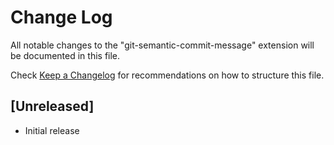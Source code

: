 # Change Log

All notable changes to the "git-semantic-commit-message" extension will be documented in this file.

Check [Keep a Changelog](http://keepachangelog.com/) for recommendations on how to structure this file.

## [Unreleased]

- Initial release